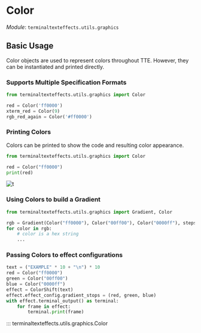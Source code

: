 # Color

*Module*: `terminaltexteffects.utils.graphics`

## Basic Usage

Color objects are used to represent colors throughout TTE. However, they can be instantiated and printed directly.

### Supports Multiple Specification Formats

```python
from terminaltexteffects.utils.graphics import Color

red = Color('ff0000')
xterm_red = Color(9)
rgb_red_again = Color('#ff0000')
```

### Printing Colors

Colors can be printed to show the code and resulting color appearance.

```python
from terminaltexteffects.utils.graphics import Color

red = Color("ff0000")
print(red)
```

![t](../../img/lib_demos/printing_colors_demo.png)

### Using Colors to build a Gradient

```python
from terminaltexteffects.utils.graphics import Gradient, Color

rgb = Gradient(Color("ff0000"), Color("00ff00"), Color("0000ff"), steps=5)
for color in rgb:
    # color is a hex string
    ...
```

### Passing Colors to effect configurations

```python
text = ("EXAMPLE" * 10 + "\n") * 10
red = Color("ff0000")
green = Color("00ff00")
blue = Color("0000ff")
effect = ColorShift(text)
effect.effect_config.gradient_stops = (red, green, blue)
with effect.terminal_output() as terminal:
    for frame in effect:
        terminal.print(frame)
```

::: terminaltexteffects.utils.graphics.Color
